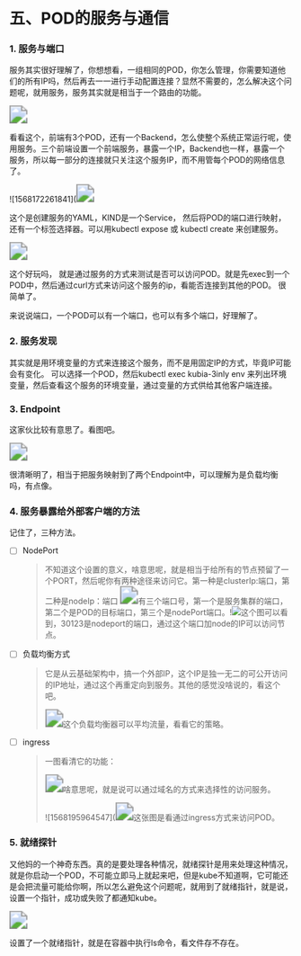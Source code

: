 # 五、POD的服务与通信




###  1. 服务与端口

服务其实很好理解了，你想想看，一组相同的POD，你怎么管理，你需要知道他们的所有IP吗，然后再去一一进行手动配置连接？显然不需要的，怎么解决这个问题呢，就用服务，服务其实就是相当于一个路由的功能。

<img src="https://cdn.jsdelivr.net/gh/yeliansong/github-blog-PIC/blog-images006y8mN6gy1g6vz9tf8wej30mf0dnq60.jpg" style="zoom:200%;" />

看看这个，前端有3个POD，还有一个Backend，怎么使整个系统正常运行呢，使用服务。三个前端设置一个前端服务，暴露一个IP，Backend也一样，暴露一个服务，所以每一部分的连接就只关注这个服务IP，而不用管每个POD的网络信息了。

![1568172261841](<img src="https://cdn.jsdelivr.net/gh/yeliansong/github-blog-PIC/blog-images006y8mN6gy1g6vz9trl8vj30i707bjsq.jpg" style="zoom:200%;" />

这个是创建服务的YAML，KIND是一个Service， 然后将POD的端口进行映射，还有一个标签选择器。可以用kubectl expose 或 kubectl create 来创建服务。

<img src="https://cdn.jsdelivr.net/gh/yeliansong/github-blog-PIC/blog-images006y8mN6gy1g6vz9ubj81j30px0dwn2q.jpg" style="zoom:200%;" />

这个好玩吗， 就是通过服务的方式来测试是否可以访问POD。就是先exec到一个POD中，然后通过curl方式来访问这个服务的ip，看能否连接到其他的POD。 很简单了。           

来说说端口，一个POD可以有一个端口，也可以有多个端口，好理解了。



### 2. 服务发现

其实就是用环境变量的方式来连接这个服务，而不是用固定IP的方式，毕竟IP可能会有变化。 可以选择一个POD，然后kubectl exec kubia-3inly env 来列出环境变量，然后查看这个服务的环境变量，通过变量的方式供给其他客户端连接。



### 3. Endpoint

这家伙比较有意思了。看图吧。

<img src="https://cdn.jsdelivr.net/gh/yeliansong/github-blog-PIC/blog-images006y8mN6gy1g6vz9v2ldhj30sm0c67e1.jpg" style="zoom:200%;" />

很清晰明了，相当于把服务映射到了两个Endpoint中，可以理解为是负载均衡吗，有点像。



### 4. 服务暴露给外部客户端的方法

记住了，三种方法。

- [ ]  NodePort 

	>  不知道这个设置的意义，啥意思呢，就是相当于给所有的节点预留了一个PORT，然后呢你有两种途径来访问它。第一种是clusterIp:端口，第二种是nodeIp：端口 <img src="https://cdn.jsdelivr.net/gh/yeliansong/github-blog-PIC/blog-images006y8mN6gy1g6vz9w5kr5j30kl08hac7.jpg" style="zoom:200%;" />有三个端口号，第一个是服务集群的端口，第二个是POD的目标端口，第三个是nodePort端口。!![](https://cdn.jsdelivr.net/gh/yeliansong/github-blog-PIC/blog-images006y8mN6gy1g6vz9x1ii4j30pg0j845q.jpg)这个图可以看到，30123是nodeport的端口，通过这个端口加node的IP可以访问节点。

- [ ]  负载均衡方式

	> 它是从云基础架构中，搞一个外部IP，这个IP是独一无二的可公开访问的IP地址，通过这个再重定向到服务。其他的感觉没啥说的，看这个吧。
	>
	> <img src="https://cdn.jsdelivr.net/gh/yeliansong/github-blog-PIC/blog-images006y8mN6gy1g6vz9y0p7gj30ew06vmyh.jpg" style="zoom:200%;" />这个负载均衡器可以平均流量，看看它的策略。

- [ ]  ingress

	> 一图看清它的功能：
	>
	> <img src="https://cdn.jsdelivr.net/gh/yeliansong/github-blog-PIC/blog-images006y8mN6gy1g6vz9yhuk1j30p808oadh.jpg" style="zoom:200%;" />啥意思呢，就是说可以通过域名的方式来选择性的访问服务。
	>
	> ![1568195964547](<img src="https://cdn.jsdelivr.net/gh/yeliansong/github-blog-PIC/blog-images006y8mN6gy1g6vz9yz6fkj30nb0aswji.jpg" style="zoom:200%;" />这张图是看通过ingress方式来访问POD。

	

### 5. 就绪探针

又他妈的一个神奇东西。真的是要处理各种情况，就绪探针是用来处理这种情况，就是你启动一个POD，不可能立即马上就起来吧，但是kube不知道啊，它可能还是会把流量可能给你啊，所以怎么避免这个问题呢，就用到了就绪指针，就是说，设置一个指针，成功或失败了都通知kube。

<img src="https://cdn.jsdelivr.net/gh/yeliansong/github-blog-PIC/blog-images006y8mN6gy1g6vzg9qd9bj30hz0baabc.jpg" style="zoom:200%;" />

设置了一个就绪指针，就是在容器中执行ls命令，看文件存不存在。




